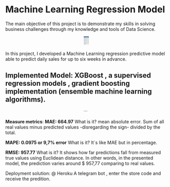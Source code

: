 # Machine Learning Regression Model
The main objective of this project is to demonstrate my skills in solving business challenges through my knowledge and tools of Data Science.
<p align='center'>
    <img src='telegram.jpg' style="width:1rem"
 <
</p>

In this project, I developed a Machine Learning regression predictive model able to predict daily sales for up to six weeks in advance. 
## **Implemented Model**: XGBoost , a supervised regression models , gradient boosting implementation (ensemble machine learning algorithms).

<p align='center'>
    <img src='predictions_example.png' style="width:1rem"
 <
</p>


**Measure metrics**: 
**MAE:  664.97**
What is it? mean absolute error. Sum of all real values minus predicted values -disregarding the sign- divided by the total.

**MAPE: 0.0975 or 9,7% error**
What is it? It´s like MAE but in percentage. 

**RMSE:  957.77** 
What is it? It shows how far predictions fall from measured true values using Euclidean distance. In other words, in the presented model, the prediction varies around $ 957,77 comparing to real values.

Deployment solution:
@ Heroku
A telegram bot , enter the store code and receive the predition.


